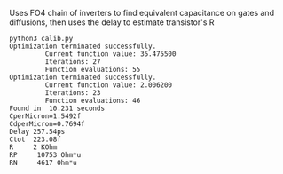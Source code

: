 Uses FO4 chain of inverters to find equivalent capacitance on gates and diffusions, then uses the delay to estimate transistor's R
```
python3 calib.py
Optimization terminated successfully.
         Current function value: 35.475500
         Iterations: 27
         Function evaluations: 55
Optimization terminated successfully.
         Current function value: 2.006200
         Iterations: 23
         Function evaluations: 46
Found in  10.231 seconds
CperMicron=1.5492f
CdperMicron=0.7694f
Delay 257.54ps
Ctot  223.08f
R     2 KOhm
RP     10753 Ohm*u
RN     4617 Ohm*u
```

